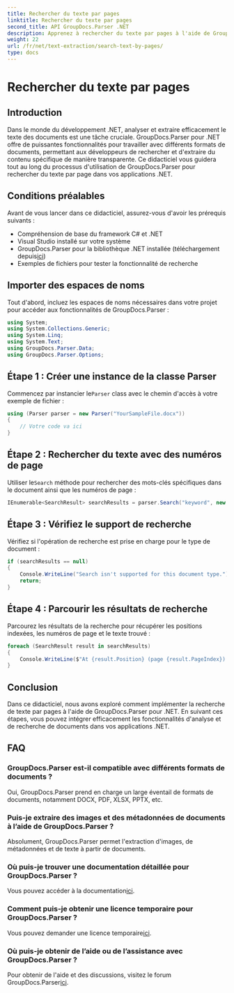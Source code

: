 ```yaml
---
title: Rechercher du texte par pages
linktitle: Rechercher du texte par pages
second_title: API GroupDocs.Parser .NET
description: Apprenez à rechercher du texte par pages à l'aide de GroupDocs.Parser pour .NET. Extrayez efficacement le contenu spécifique des documents de vos applications .NET.
weight: 22
url: /fr/net/text-extraction/search-text-by-pages/
type: docs
---
```

# Rechercher du texte par pages

## Introduction
Dans le monde du développement .NET, analyser et extraire efficacement le texte des documents est une tâche cruciale. GroupDocs.Parser pour .NET offre de puissantes fonctionnalités pour travailler avec différents formats de documents, permettant aux développeurs de rechercher et d'extraire du contenu spécifique de manière transparente. Ce didacticiel vous guidera tout au long du processus d'utilisation de GroupDocs.Parser pour rechercher du texte par page dans vos applications .NET.
## Conditions préalables
Avant de vous lancer dans ce didacticiel, assurez-vous d'avoir les prérequis suivants :
- Compréhension de base du framework C# et .NET
- Visual Studio installé sur votre système
-  GroupDocs.Parser pour la bibliothèque .NET installée (téléchargement depuis[ici](https://releases.groupdocs.com/parser/net/))
- Exemples de fichiers pour tester la fonctionnalité de recherche
## Importer des espaces de noms
Tout d'abord, incluez les espaces de noms nécessaires dans votre projet pour accéder aux fonctionnalités de GroupDocs.Parser :
```csharp
using System;
using System.Collections.Generic;
using System.Linq;
using System.Text;
using GroupDocs.Parser.Data;
using GroupDocs.Parser.Options;
```
## Étape 1 : Créer une instance de la classe Parser
 Commencez par instancier le`Parser` class avec le chemin d'accès à votre exemple de fichier :
```csharp
using (Parser parser = new Parser("YourSampleFile.docx"))
{
    // Votre code va ici
}
```
## Étape 2 : Rechercher du texte avec des numéros de page
 Utiliser le`Search` méthode pour rechercher des mots-clés spécifiques dans le document ainsi que les numéros de page :
```csharp
IEnumerable<SearchResult> searchResults = parser.Search("keyword", new SearchOptions(false, false, false, true));
```
## Étape 3 : Vérifiez le support de recherche
Vérifiez si l'opération de recherche est prise en charge pour le type de document :
```csharp
if (searchResults == null)
{
    Console.WriteLine("Search isn't supported for this document type.");
    return;
}
```
## Étape 4 : Parcourir les résultats de recherche
Parcourez les résultats de la recherche pour récupérer les positions indexées, les numéros de page et le texte trouvé :
```csharp
foreach (SearchResult result in searchResults)
{
    Console.WriteLine($"At {result.Position} (page {result.PageIndex}): {result.Text}");
}
```
## Conclusion
Dans ce didacticiel, nous avons exploré comment implémenter la recherche de texte par pages à l'aide de GroupDocs.Parser pour .NET. En suivant ces étapes, vous pouvez intégrer efficacement les fonctionnalités d'analyse et de recherche de documents dans vos applications .NET.

## FAQ
### GroupDocs.Parser est-il compatible avec différents formats de documents ?
Oui, GroupDocs.Parser prend en charge un large éventail de formats de documents, notamment DOCX, PDF, XLSX, PPTX, etc.
### Puis-je extraire des images et des métadonnées de documents à l’aide de GroupDocs.Parser ?
Absolument, GroupDocs.Parser permet l'extraction d'images, de métadonnées et de texte à partir de documents.
### Où puis-je trouver une documentation détaillée pour GroupDocs.Parser ?
 Vous pouvez accéder à la documentation[ici](https://tutorials.groupdocs.com/parser/net/).
### Comment puis-je obtenir une licence temporaire pour GroupDocs.Parser ?
 Vous pouvez demander une licence temporaire[ici](https://purchase.groupdocs.com/temporary-license/).
### Où puis-je obtenir de l’aide ou de l’assistance avec GroupDocs.Parser ?
 Pour obtenir de l'aide et des discussions, visitez le forum GroupDocs.Parser[ici](https://forum.groupdocs.com/c/parser/17).
